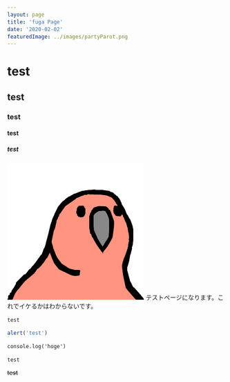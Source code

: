 ```yaml
---
layout: page
title: 'fuga Page'
date: '2020-02-02'
featuredImage: ../images/partyParot.png
---
```


# test

## test

### test

#### test

##### test

![fuga](../images/partyParot.png)
テストページになります。これでイケるかはわからないです。

```
test
```

```js:title=hoge.js
alert('test')
```

```js:title=test
console.log('hoge')
```

`test`

~~test~~
